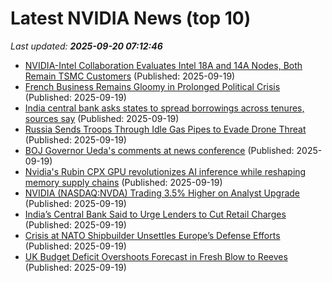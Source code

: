 # Latest NVIDIA News (top 10)
_Last updated: **2025-09-20 07:12:46**_

- [NVIDIA-Intel Collaboration Evaluates Intel 18A and 14A Nodes, Both Remain TSMC Customers](https://www.techpowerup.com/341148/nvidia-intel-collaboration-evaluates-intel-18a-and-14a-nodes-both-remain-tsmc-customers) (Published: 2025-09-19)
- [French Business Remains Gloomy in Prolonged Political Crisis](https://biztoc.com/x/a916fead1555dd73) (Published: 2025-09-19)
- [India central bank asks states to spread borrowings across tenures, sources say](https://biztoc.com/x/9536c063addcee64) (Published: 2025-09-19)
- [Russia Sends Troops Through Idle Gas Pipes to Evade Drone Threat](https://biztoc.com/x/0a569e4c149180f7) (Published: 2025-09-19)
- [BOJ Governor Ueda's comments at news conference](https://biztoc.com/x/7448a3c29d562f0d) (Published: 2025-09-19)
- [Nvidia's Rubin CPX GPU revolutionizes AI inference while reshaping memory supply chains](https://www.digitimes.com/news/a20250919PD222/nvidia-rubin-gpu-ai-inference-hbm.html) (Published: 2025-09-19)
- [NVIDIA (NASDAQ:NVDA) Trading 3.5% Higher on Analyst Upgrade](https://www.etfdailynews.com/2025/09/19/nvidia-nasdaqnvda-trading-3-5-higher-on-analyst-upgrade/) (Published: 2025-09-19)
- [India’s Central Bank Said to Urge Lenders to Cut Retail Charges](https://biztoc.com/x/e19510e2f09abe5e) (Published: 2025-09-19)
- [Crisis at NATO Shipbuilder Unsettles Europe’s Defense Efforts](https://biztoc.com/x/da066208fcfac3f9) (Published: 2025-09-19)
- [UK Budget Deficit Overshoots Forecast in Fresh Blow to Reeves](https://biztoc.com/x/b562ae9145283f6e) (Published: 2025-09-19)
